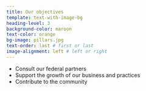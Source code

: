 ```yaml
---
title: Our objectives
template: text-with-image-bg
heading-level: 3
background-color: maroon
text-color: orange
bg-image: pillars.jpg
text-order: last # first or last
image-alignment: left # left or right
---
```


- Consult our federal partners
- Support the growth of our business and practices
- Contribute to the community
